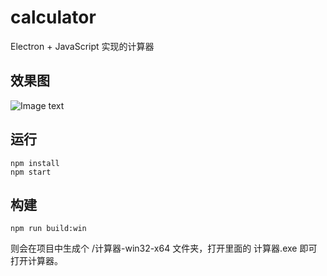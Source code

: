 # calculator
Electron + JavaScript 实现的计算器

## 效果图
![Image text](https://github.com/lin-xin/calculator/raw/master/screenshot/calculator.png)

## 运行
```
npm install
npm start
```

## 构建
```
npm run build:win
```
则会在项目中生成个 /计算器-win32-x64 文件夹，打开里面的 计算器.exe 即可打开计算器。